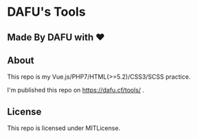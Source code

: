 # DAFU's Tools
## Made By DAFU with ❤

## About

This repo is my Vue.js/PHP7/HTML(>=5.2)/CSS3/SCSS practice.

I'm published this repo on https://dafu.cf/tools/ .

## License
This repo is licensed under MITLicense.